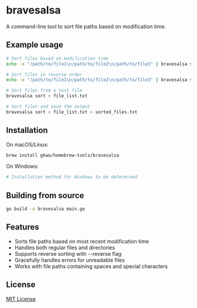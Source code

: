 # bravesalsa

A command-line tool to sort file paths based on modification time.

## Example usage

```bash
# Sort files based on modification time
echo -e "/path/to/file1\n/path/to/file2\n/path/to/file3" | bravesalsa sort

# Sort files in reverse order
echo -e "/path/to/file1\n/path/to/file2\n/path/to/file3" | bravesalsa sort --reverse

# Sort files from a text file
bravesalsa sort < file_list.txt

# Sort files and save the output
bravesalsa sort < file_list.txt > sorted_files.txt
```

## Installation

On macOS/Linux:
```bash
brew install gkwa/homebrew-tools/bravesalsa
```

On Windows:
```powershell
# Installation method for Windows to be determined
```

## Building from source

```bash
go build -o bravesalsa main.go
```

## Features

- Sorts file paths based on most recent modification time
- Handles both regular files and directories
- Supports reverse sorting with --reverse flag
- Gracefully handles errors for unreadable files
- Works with file paths containing spaces and special characters

## License

[MIT License](LICENSE)
```
